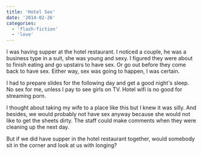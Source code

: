 ```yaml
---
title: 'Hotel Sex'
date: '2014-02-26'
categories:
  - 'flash-fiction'
  - 'love'
---
```


I was having supper at the hotel restaurant. I noticed a couple, he was a
business type in a suit, she was young and sexy. I figured they were about to
finish eating and go upstairs to have sex. Or go out before they come back to
have sex. Either way, sex was going to happen, I was certain.

I had to prepare slides for the following day and get a good night's sleep. No
sex for me, unless I pay to see girls on TV. Hotel wifi is no good for streaming
porn.

I thought about taking my wife to a place like this but I knew it was silly. And
besides, we would probably not have sex anyway because she would not like to get
the sheets dirty. The staff could make comments when they were cleaning up the
next day.

But if we did have supper in the hotel restaurant together, would somebody sit
in the corner and look at us with longing?
